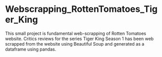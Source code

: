 # Webscrapping_RottenTomatoes_Tiger_King
This small project is fundamental web-scrapping of Rotten Tomatoes website. Critics reviews for the series Tiger King Season 1 has been web scrapped from the website using Beautiful Soup and generated as a dataframe using pandas.
